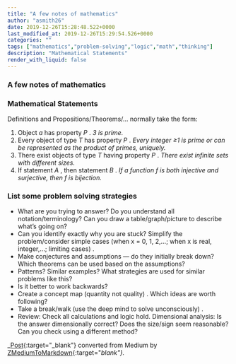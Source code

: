 ```yaml
---
title: "A few notes of mathematics"
author: "asmith26"
date: 2019-12-26T15:28:48.522+0000
last_modified_at: 2019-12-26T15:29:54.526+0000
categories: ""
tags: ["mathematics","problem-solving","logic","math","thinking"]
description: "Mathematical Statements"
render_with_liquid: false
---
```


### A few notes of mathematics
### Mathematical Statements

Definitions and Propositions/Theorems/… normally take the form:
1. Object _a_ has property _P_ \.
_3 is prime\._
2. Every object of type _T_ has property _P_ \.
_Every integer ≥1 is prime or can be represented as the product of primes, uniquely\._
3. There exist objects of type _T_ having property _P_ \.
_There exist infinite sets with different sizes\._
4. If statement _A_ , then statement _B_ \.
_If a function f is both injective and surjective, then f is bijection\._

### **List some problem solving strategies**
- What are you trying to answer?
Do you understand all notation/terminology?
Can you draw a table/graph/picture to describe what’s going on?
- Can you identify exactly why you are stuck?
Simplify the problem/consider simple cases \(when x = 0, 1, 2,…; when x is real, integer,…; limiting cases\) \.
- Make conjectures and assumptions — do they initially break down?
Which theorems can be used based on the assumptions?
- Patterns? Similar examples?
What strategies are used for similar problems like this?
- Is it better to work backwards?
- Create a concept map \(quantity not quality\) \.
Which ideas are worth following?
- Take a break/walk \(use the deep mind to solve unconsciously\) \.
- Review:
Check all calculations and logic hold\.
Dimensional analysis: Is the answer dimensionally correct? Does the size/sign seem reasonable?
Can you check using a different method?



_[Post](https://medium.com/@asmith9992/a-few-notes-of-mathematics-305951b2b4ee){:target="_blank"} converted from Medium by [ZMediumToMarkdown](https://github.com/ZhgChgLi/ZMediumToMarkdown){:target="_blank"}._
